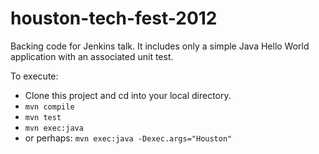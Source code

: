 houston-tech-fest-2012
======================

Backing code for Jenkins talk.   It includes only a simple Java Hello World application with an associated unit test.

To execute:

* Clone this project and cd into your local directory.
* `mvn compile`
* `mvn test`
* `mvn exec:java`
* or perhaps: `mvn exec:java -Dexec.args="Houston"`

